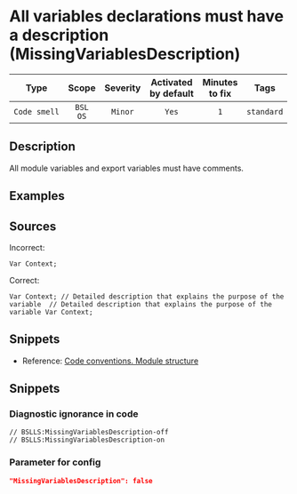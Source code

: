# All variables declarations must have a description (MissingVariablesDescription)

 |     Type     |        Scope        | Severity | Activated<br>by default | Minutes<br>to fix |    Tags    |
 |:------------:|:-------------------:|:--------:|:-----------------------------:|:-----------------------:|:----------:|
 | `Code smell` | `BSL`<br>`OS` | `Minor`  |             `Yes`             |           `1`           | `standard` | 

<!-- Блоки выше заполняются автоматически, не трогать -->
## Description
<!-- Описание диагностики заполняется вручную. Необходимо понятным языком описать смысл и схему работу -->
All module variables and export variables must have comments.

## Examples
<!-- В данном разделе приводятся примеры, на которые диагностика срабатывает, а также можно привести пример, как можно исправить ситуацию -->

## Sources
Incorrect:

```bsl
Var Context;
```

Correct:

```bsl
Var Context; // Detailed description that explains the purpose of the variable  // Detailed description that explains the purpose of the variable Var Context;
```

## Snippets
<!-- Необходимо указывать ссылки на все источники, из которых почерпнута информация для создания диагностики -->


* Reference: [Code conventions. Module structure](https://its.1c.ru/db/v8std#content:455:hdoc)

## Snippets

<!-- Блоки ниже заполняются автоматически, не трогать -->
### Diagnostic ignorance in code

```bsl
// BSLLS:MissingVariablesDescription-off
// BSLLS:MissingVariablesDescription-on
```

### Parameter for config

```json
"MissingVariablesDescription": false
```
